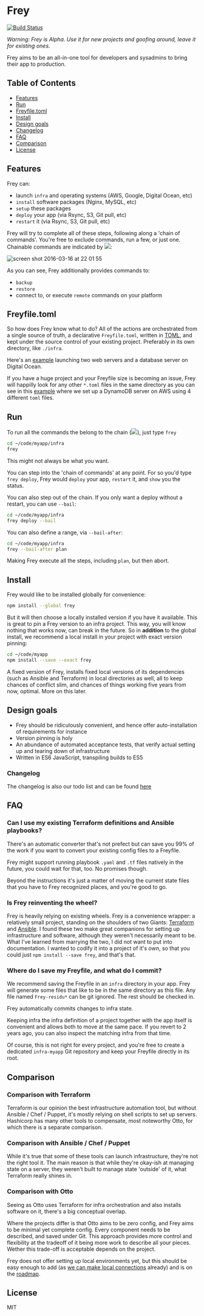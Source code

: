 # Frey

<!-- badges/ -->
[![Build Status](https://travis-ci.org/kvz/frey.svg?branch=master)](https://travis-ci.org/kvz/frey)
<!-- /badges -->

*Warning: Frey is Alpha. Use it for new projects and goofing around, leave it for existing ones.*

Frey aims to be an all-in-one tool for developers and sysadmins to bring their app to production. 

## Table of Contents

- [Features](#features)
- [Run](#run)
- [Freyfile.toml](#freyfiletoml)
- [Install](#install)
- [Design goals](#design-goals)
- [Changelog](#changelog)
- [FAQ](#faq)
- [Comparison](#comparison)
- [License](#license)

## Features

Frey can:

- launch `infra` and operating systems (AWS, Google, Digital Ocean, etc)
- `install` software packages (Nginx, MySQL, etc)
- `setup` these packages
- `deploy` your app (via Rsync, S3, Git pull, etc)
- `restart` it (via Rsync, S3, Git pull, etc)

Frey will try to complete all of these steps, following along a 'chain of commands'. You're free to exclude commands, run a few, or just one. Chainable commands are indicated by ![](https://dl.dropboxusercontent.com/s/2kfqn2yocq4kq7p/2016-03-16%20at%2020.44.png):

<img alt="screen shot 2016-03-16 at 22 01 55" src="https://cloud.githubusercontent.com/assets/26752/13828617/bb8d8c6c-ebc2-11e5-89db-16baa3e226e7.png">


As you can see, Frey additionally provides commands to:

- `backup`
- `restore`
- connect to, or execute `remote` commands on your platform


## Freyfile.toml

So how does Frey know what to do? All of the actions are orchestrated from a single source of truth, a declarative `Freyfile.toml`, written in [TOML](https://github.com/toml-lang/toml), and kept under the source control of your existing project. Preferably in its own directory, like `./infra`.

Here's an [example](https://github.com/kvz/frey/blob/master/test/scenario/digitalocean/Freyfile.toml) launching two web servers and a database server on Digital Ocean.

If you have a huge project and your Freyfile  size is becoming an issue, Frey will happilly look for any other `*.toml` files in the same directory as you can see in this [example](https://github.com/kvz/frey/tree/master/test/scenario/dynamodb) where we set up a DynamoDB server on AWS using 4 different `toml` files.

## Run

To run all the commands the belong to the chain (![](https://dl.dropboxusercontent.com/s/2kfqn2yocq4kq7p/2016-03-16%20at%2020.44.png)), just type `frey`

```bash
cd ~/code/myapp/infra
frey
```

This might not always be what you want.

You can step into the 'chain of commands' at any point. For so you'd type `frey deploy`, Frey would `deploy` your app, `restart` it, and `show` you the status.

You can also step out of the chain. If you only want a deploy without a restart, you can use `--bail`:

```bash
cd ~/code/myapp/infra
frey deploy --bail
```

You can also define a range, via `--bail-after`:

```bash
cd ~/code/myapp/infra
frey --bail-after plan
```

Making Frey execute all the steps, including `plan`, but then abort.

## Install

Frey would like to be installed globally for convenience:

```bash
npm install --global frey
```

But it will then choose a locally installed version if you have it available. This is great to pin a Frey version to an infra project. This way, you will know nothing that works now, can break in the future. So in **addition** to the global install, we recommend a local install in your project with exact version pinning:

```bash
cd ~/code/myapp
npm install --save --exact frey
```

A fixed version of Frey, installs fixed local versions of its dependencies (such as Ansible and Terraform) in local directories as well, all to keep chances of conflict slim, and chances of things working five years from now, optimal. More on this later.

## Design goals

- Frey should be ridiculously convenient, and hence offer auto-installation of requirements for instance
- Version pinning is holy
- An abundance of automated acceptance tests, that verify actual setting up and tearing down of infrastructure
- Written in ES6 JavaScript, transpiling builds to ES5

### Changelog

The changelog is also our todo list and can be found [here](CHANGELOG.md)

## FAQ

### Can I use my existing Terraform definitions and Ansible playbooks?

There's an automatic converter that's not prefect but can save you 99% of the work if you want to convert your existing config files to a Freyfile.

Frey might support running playbook `.yaml` and `.tf` files natively in the future, you could wait for that, too. No promises though.

Beyond the instructions it's just a matter of moving the current state files that you have to Frey recognized places, and you're good to go.

<!-- @todo Link to tusd and uppy-server PRs as examples  -->

### Is Frey reinventing the wheel?

Frey is heavily relying on existing wheels. Frey is a convenience wrapper: a relatively small project, standing on the shoulders of two Giants: [Terraform](https://www.terraform.io/) and [Ansible](https://www.ansible.com/). I found these two make great companions for setting up infrastructure and software, although they weren't necessarily meant to be. What I've learned from marrying the two, I did not want to put into documentation. I wanted to codify it into a project of it's own, so that you could just `npm install --save frey`, and that's that.

### Where do I save my Freyfile, and what do I commit?

We recommend saving the Freyfile in an `infra` directory in your app. Frey will generate some files that like to be in the same directory as this file. Any file named `Frey-residu*` can be git ignored. The rest should be checked in.

Frey automatically commits changes to infra state.

Keeping infra the infra definition of a  project together with the app itself is convenient and allows both to move
at the same pace. If you revert to 2 years ago, you can also inspect the matching infra
from that time.

Of course, this is not right for every project, and you're free to create a dedicated `infra-myapp` Git repository and keep your Freyfile directly in its root.

## Comparison

### Comparison with Terraform

Terraform is our opinion the best infrastructure automation tool, but without Ansible / Chef / Puppet, it's mostly relying on shell scripts to set up servers. Hashicorp has many other tools to compensate, most noteworthy Otto, for which there is a separate comparison.

### Comparison with Ansible / Chef / Puppet

While it's true that some of these tools can launch infrastructure, they're not the right tool it. The main reason is that while they're okay-ish at managing state on a server, they weren't built to manage state 'outside' of it, what Terraform really shines in.

### Comparison with Otto

Seeing as Otto uses Terraform for infra orchestration and also installs software on it, there's a big conceptual overlap.

Where the projects differ is that Otto aims to be zero config, and Frey aims to be minimal yet complete config. Every component needs to be described, and saved under Git. This approach provides more control and flexibility at the tradeoff of it being more work to describe all your pieces. Wether this trade-off is acceptable depends on the project.

Frey does not offer setting up local environments yet, but this should be easy enough to add (as [we can make local connections](https://github.com/kvz/frey/blob/master/test/scenario/install/Freyfile.toml#L2) already) and is on the [roadmap](CHANGELOG.md).

## License

MIT
